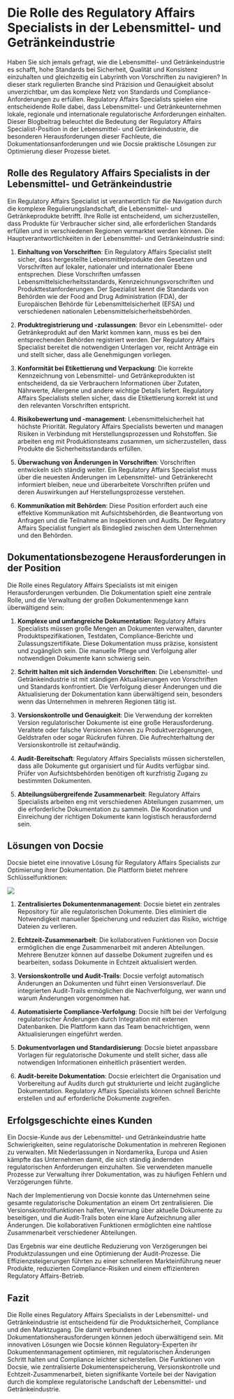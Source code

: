 # Die Rolle des Regulatory Affairs Specialists in der Lebensmittel- und Getränkeindustrie

Haben Sie sich jemals gefragt, wie die Lebensmittel- und Getränkeindustrie es schafft, hohe Standards bei Sicherheit, Qualität und Konsistenz einzuhalten und gleichzeitig ein Labyrinth von Vorschriften zu navigieren? In dieser stark regulierten Branche sind Präzision und Genauigkeit absolut unverzichtbar, um das komplexe Netz von Standards und Compliance-Anforderungen zu erfüllen. Regulatory Affairs Specialists spielen eine entscheidende Rolle dabei, dass Lebensmittel- und Getränkeunternehmen lokale, regionale und internationale regulatorische Anforderungen einhalten. Dieser Blogbeitrag beleuchtet die Bedeutung der Regulatory Affairs Specialist-Position in der Lebensmittel- und Getränkeindustrie, die besonderen Herausforderungen dieser Fachleute, die Dokumentationsanforderungen und wie Docsie praktische Lösungen zur Optimierung dieser Prozesse bietet.

## Rolle des Regulatory Affairs Specialists in der Lebensmittel- und Getränkeindustrie

Ein Regulatory Affairs Specialist ist verantwortlich für die Navigation durch die komplexe Regulierungslandschaft, die Lebensmittel- und Getränkeprodukte betrifft. Ihre Rolle ist entscheidend, um sicherzustellen, dass Produkte für Verbraucher sicher sind, alle erforderlichen Standards erfüllen und in verschiedenen Regionen vermarktet werden können. Die Hauptverantwortlichkeiten in der Lebensmittel- und Getränkeindustrie sind:

1. **Einhaltung von Vorschriften**: Ein Regulatory Affairs Specialist stellt sicher, dass hergestellte Lebensmittelprodukte den Gesetzen und Vorschriften auf lokaler, nationaler und internationaler Ebene entsprechen. Diese Vorschriften umfassen Lebensmittelsicherheitsstandards, Kennzeichnungsvorschriften und Produkttestanforderungen. Der Spezialist kennt die Standards von Behörden wie der Food and Drug Administration (FDA), der Europäischen Behörde für Lebensmittelsicherheit (EFSA) und verschiedenen nationalen Lebensmittelsicherheitsbehörden.

2. **Produktregistrierung und -zulassungen**: Bevor ein Lebensmittel- oder Getränkeprodukt auf den Markt kommen kann, muss es bei den entsprechenden Behörden registriert werden. Der Regulatory Affairs Specialist bereitet die notwendigen Unterlagen vor, reicht Anträge ein und stellt sicher, dass alle Genehmigungen vorliegen.

3. **Konformität bei Etikettierung und Verpackung**: Die korrekte Kennzeichnung von Lebensmittel- und Getränkeprodukten ist entscheidend, da sie Verbrauchern Informationen über Zutaten, Nährwerte, Allergene und andere wichtige Details liefert. Regulatory Affairs Specialists stellen sicher, dass die Etikettierung korrekt ist und den relevanten Vorschriften entspricht.

4. **Risikobewertung und -management**: Lebensmittelsicherheit hat höchste Priorität. Regulatory Affairs Specialists bewerten und managen Risiken in Verbindung mit Herstellungsprozessen und Rohstoffen. Sie arbeiten eng mit Produktionsteams zusammen, um sicherzustellen, dass Produkte die Sicherheitsstandards erfüllen.

5. **Überwachung von Änderungen in Vorschriften**: Vorschriften entwickeln sich ständig weiter. Ein Regulatory Affairs Specialist muss über die neuesten Änderungen im Lebensmittel- und Getränkerecht informiert bleiben, neue und überarbeitete Vorschriften prüfen und deren Auswirkungen auf Herstellungsprozesse verstehen.

6. **Kommunikation mit Behörden**: Diese Position erfordert auch eine effektive Kommunikation mit Aufsichtsbehörden, die Beantwortung von Anfragen und die Teilnahme an Inspektionen und Audits. Der Regulatory Affairs Specialist fungiert als Bindeglied zwischen dem Unternehmen und den Behörden.

## Dokumentationsbezogene Herausforderungen in der Position

Die Rolle eines Regulatory Affairs Specialists ist mit einigen Herausforderungen verbunden. Die Dokumentation spielt eine zentrale Rolle, und die Verwaltung der großen Dokumentenmenge kann überwältigend sein:

1. **Komplexe und umfangreiche Dokumentation**: Regulatory Affairs Specialists müssen große Mengen an Dokumenten verwalten, darunter Produktspezifikationen, Testdaten, Compliance-Berichte und Zulassungszertifikate. Diese Dokumentation muss präzise, konsistent und zugänglich sein. Die manuelle Pflege und Verfolgung aller notwendigen Dokumente kann schwierig sein.

2. **Schritt halten mit sich ändernden Vorschriften**: Die Lebensmittel- und Getränkeindustrie ist mit ständigen Aktualisierungen von Vorschriften und Standards konfrontiert. Die Verfolgung dieser Änderungen und die Aktualisierung der Dokumentation kann überwältigend sein, besonders wenn das Unternehmen in mehreren Regionen tätig ist.

3. **Versionskontrolle und Genauigkeit**: Die Verwendung der korrekten Version regulatorischer Dokumente ist eine große Herausforderung. Veraltete oder falsche Versionen können zu Produktverzögerungen, Geldstrafen oder sogar Rückrufen führen. Die Aufrechterhaltung der Versionskontrolle ist zeitaufwändig.

4. **Audit-Bereitschaft**: Regulatory Affairs Specialists müssen sicherstellen, dass alle Dokumente gut organisiert und für Audits verfügbar sind. Prüfer von Aufsichtsbehörden benötigen oft kurzfristig Zugang zu bestimmten Dokumenten.

5. **Abteilungsübergreifende Zusammenarbeit**: Regulatory Affairs Specialists arbeiten eng mit verschiedenen Abteilungen zusammen, um die erforderliche Dokumentation zu sammeln. Die Koordination und Einreichung der richtigen Dokumente kann logistisch herausfordernd sein.

## Lösungen von Docsie

Docsie bietet eine innovative Lösung für Regulatory Affairs Specialists zur Optimierung ihrer Dokumentation. Die Plattform bietet mehrere Schlüsselfunktionen:

![](https://cdn.docsie.io/workspace_PxAvC1Uenuc7ad6H3/doc_wn84Jkoc6hIMTO2eE/file_qExKrkigm1iM8CxF8/image_2ddb26ec-2a4a-6705-91b6-6180ad01f5d7.jpg)

1. **Zentralisiertes Dokumentenmanagement**: Docsie bietet ein zentrales Repository für alle regulatorischen Dokumente. Dies eliminiert die Notwendigkeit manueller Speicherung und reduziert das Risiko, wichtige Dateien zu verlieren.

2. **Echtzeit-Zusammenarbeit**: Die kollaborativen Funktionen von Docsie ermöglichen die enge Zusammenarbeit mit anderen Abteilungen. Mehrere Benutzer können auf dasselbe Dokument zugreifen und es bearbeiten, sodass Dokumente in Echtzeit aktualisiert werden.

3. **Versionskontrolle und Audit-Trails**: Docsie verfolgt automatisch Änderungen an Dokumenten und führt einen Versionsverlauf. Die integrierten Audit-Trails ermöglichen die Nachverfolgung, wer wann und warum Änderungen vorgenommen hat.

4. **Automatisierte Compliance-Verfolgung**: Docsie hilft bei der Verfolgung regulatorischer Änderungen durch Integration mit externen Datenbanken. Die Plattform kann das Team benachrichtigen, wenn Aktualisierungen eingeführt werden.

5. **Dokumentvorlagen und Standardisierung**: Docsie bietet anpassbare Vorlagen für regulatorische Dokumente und stellt sicher, dass alle notwendigen Informationen einheitlich präsentiert werden.

6. **Audit-bereite Dokumentation**: Docsie erleichtert die Organisation und Vorbereitung auf Audits durch gut strukturierte und leicht zugängliche Dokumentation. Regulatory Affairs Specialists können schnell Berichte erstellen und auf erforderliche Dokumente zugreifen.

## Erfolgsgeschichte eines Kunden

Ein Docsie-Kunde aus der Lebensmittel- und Getränkeindustrie hatte Schwierigkeiten, seine regulatorische Dokumentation in mehreren Regionen zu verwalten. Mit Niederlassungen in Nordamerika, Europa und Asien kämpfte das Unternehmen damit, die sich ständig ändernden regulatorischen Anforderungen einzuhalten. Sie verwendeten manuelle Prozesse zur Verwaltung ihrer Dokumentation, was zu häufigen Fehlern und Verzögerungen führte.

Nach der Implementierung von Docsie konnte das Unternehmen seine gesamte regulatorische Dokumentation an einem Ort zentralisieren. Die Versionskontrollfunktionen halfen, Verwirrung über aktuelle Dokumente zu beseitigen, und die Audit-Trails boten eine klare Aufzeichnung aller Änderungen. Die kollaborativen Funktionen ermöglichten eine nahtlose Zusammenarbeit verschiedener Abteilungen.

Das Ergebnis war eine deutliche Reduzierung von Verzögerungen bei Produktzulassungen und eine Optimierung der Audit-Prozesse. Die Effizienzsteigerungen führten zu einer schnelleren Markteinführung neuer Produkte, reduzierten Compliance-Risiken und einem effizienteren Regulatory Affairs-Betrieb.

## Fazit

Die Rolle eines Regulatory Affairs Specialists in der Lebensmittel- und Getränkeindustrie ist entscheidend für die Produktsicherheit, Compliance und den Marktzugang. Die damit verbundenen Dokumentationsherausforderungen können jedoch überwältigend sein. Mit innovativen Lösungen wie Docsie können Regulatory-Experten ihr Dokumentenmanagement optimieren, mit regulatorischen Änderungen Schritt halten und Compliance leichter sicherstellen. Die Funktionen von Docsie, wie zentralisierte Dokumentenspeicherung, Versionskontrolle und Echtzeit-Zusammenarbeit, bieten signifikante Vorteile bei der Navigation durch die komplexe regulatorische Landschaft der Lebensmittel- und Getränkeindustrie.